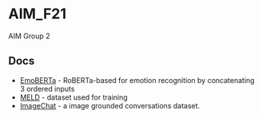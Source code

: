 # AIM_F21
AIM Group 2

## Docs
* [EmoBERTa](https://arxiv.org/pdf/2108.12009v1.pdf) - RoBERTa-based for emotion recognition by concatenating 3 ordered inputs
* [MELD](https://arxiv.org/pdf/1810.02508v6.pdf) - dataset used for training
* [ImageChat](https://arxiv.org/pdf/1811.00945v2.pdf) - a image grounded conversations dataset.
